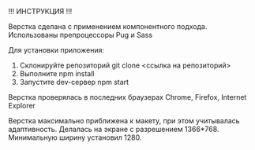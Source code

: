 !!! ИНСТРУКЦИЯ !!!

Верстка сделана с применением компонентного подхода.
Использованы препроцессоры Pug и Sass

Для установки приложения:

1. Склонируйте репозиторий git clone <ссылка на репозиторий>
2. Выполните npm install
3. Запустите dev-сервер npm start

Верстка проверялась в последних браузерах Chrome, Firefox, Internet Explorer

Верстка максимально приближена к макету, при этом учитывалась адаптивность.
Делалась на экране с разрешением 1366*768. Минимальную ширину установил 1280.